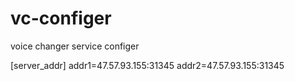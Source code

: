 # vc-configer
voice changer service configer

[server_addr]
addr1=47.57.93.155:31345
addr2=47.57.93.155:31345
